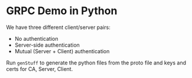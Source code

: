 # GRPC Demo in Python 

We have three different client/server pairs:

- No authentication
- Server-side authentication
- Mutual (Server + Client) authentication

Run `genStuff` to generate the python files from the proto file and keys and certs for CA, Server, Client.
